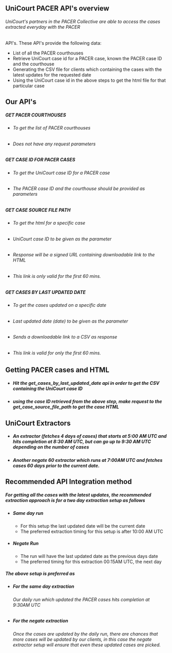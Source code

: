 ## UniCourt PACER API's overview

###### UniCourt's partners in the PACER Collective are able to access the cases extracted everyday with the PACER
API's. These API's provide the following data:
* List of all the PACER courthouses
* Retrieve UniCourt case id for a PACER case, known the PACER case ID and the courthouse
* Generating the CSV file for clients which containing the cases with the latest updates for the requested date
* Using the UniCourt case id in the above steps to get the html file for that particular case

## Our API's
##### GET PACER COURTHOUSES
   * ###### To get the list of PACER courthouses
   * ###### Does not have any request parameters

##### GET CASE ID FOR PACER CASES
   * ###### To get the UniCourt case ID for a PACER case
   * ###### The PACER case ID and the courthouse should be provided as parameters

##### GET CASE SOURCE FILE PATH
   * ###### To get the html for a specific case
   * ###### UniCourt case ID to be given as the parameter
   * ###### Response will be a signed URL containing downloadable link to the HTML
   * ###### This link is only valid for the first 60 mins.

##### GET CASES BY LAST UPDATED DATE
   * ###### To get the cases updated on a specific date
   * ###### Last updated date (date) to be given as the parameter
   * ###### Sends a downloadable link to a CSV as response
   * ###### This link is valid for only the first 60 mins.

## Getting PACER cases and HTML
* ##### Hit the get_cases_by_last_updated_date api in order to get the CSV containing the UniCourt case ID
* ##### using the case ID retrieved from the above step, make request to the get_case_source_file_path to get the case HTML

## UniCourt Extractors
* ##### An extractor (fetches 4 days of cases) that starts at 5:00 AM UTC and hits completion at 8:30 AM UTC, but can go up to 9:30 AM UTC depending on the number of cases
 * ##### Another negate 60 extractor which runs at 7:00AM UTC and fetches cases 60 days prior to the current date. 

## Recommended API Integration method

##### For getting all the cases with the latest updates, the recommended extraction approach is for a two day extraction setup as follows
* ##### Same day run
    * For this setup the last updated date will be the current date
    * The preferred extraction timing for this setup is after 10:00 AM UTC
* ##### Negate Run
    * The run will have the last updated date as the previous days date
    * The preferred timing for this extraction 00:15AM UTC, the next day

##### The above setup is preferred as
* ##### For the same day extraction
     ###### Our daily run which updated the PACER cases hits completion at 9:30AM UTC
* ##### For the negate extraction
    ###### Once the cases are updated by the daily run, there are chances that more cases will be updated by our clients, in this case the negate extractor setup will ensure that even these updated cases are picked.
